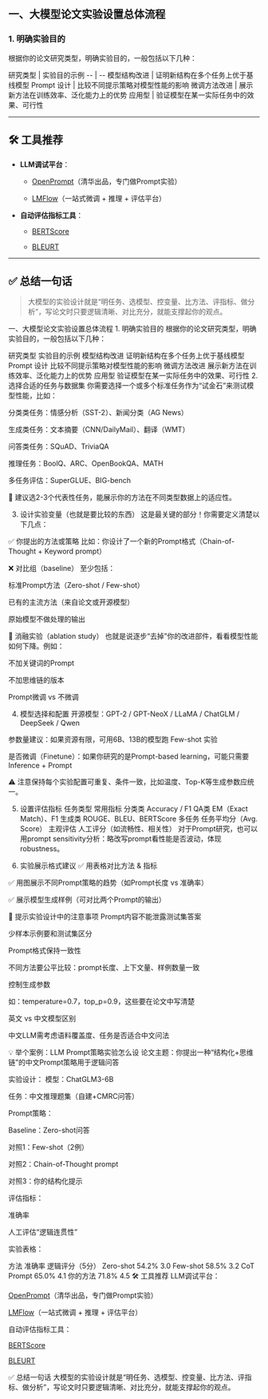 <h2 data-start="111" data-end="132" class=""> 一、大模型论文实验设置总体流程</h2>
<h3 data-start="134" data-end="147" class="">1. 明确实验目的</h3>
<p data-start="148" data-end="175" class="">根据你的论文研究类型，明确实验目的，一般包括以下几种：</p>
<div class="overflow-x-auto contain-inline-size">
研究类型 | 实验目的示例
-- | --
模型结构改进 | 证明新结构在多个任务上优于基线模型
Prompt 设计 | 比较不同提示策略对模型性能的影响
微调方法改进 | 展示新方法在训练效率、泛化能力上的优势
应用型 | 验证模型在某一实际任务中的效果、可行性

</div>
<hr data-start="2278" data-end="2281" class="">
<h2 data-start="2283" data-end="2293" class="">🛠 工具推荐</h2>
<ul data-start="2295" data-end="2582">
<li data-start="2295" data-end="2454" class="">
<p data-start="2297" data-end="2309" class=""><strong data-start="2297" data-end="2308">LLM调试平台</strong>：</p>
<ul data-start="2312" data-end="2454">
<li data-start="2312" data-end="2382" class="">
<p data-start="2314" data-end="2382" class=""><a data-start="2314" data-end="2364" rel="noopener" target="_new" href="https://github.com/thunlp/OpenPrompt">OpenPrompt</a>（清华出品，专门做Prompt实验）</p>
</li>
<li data-start="2385" data-end="2454" class="">
<p data-start="2387" data-end="2454" class=""><a data-start="2387" data-end="2435" rel="noopener" target="_new" href="https://github.com/OptimalScale/LMFlow">LMFlow</a>（一站式微调 + 推理 + 评估平台）</p>
</li>
</ul>
</li>
<li data-start="2456" data-end="2582" class="">
<p data-start="2458" data-end="2471" class=""><strong data-start="2458" data-end="2470">自动评估指标工具</strong>：</p>
<ul data-start="2474" data-end="2582">
<li data-start="2474" data-end="2526" class="">
<p data-start="2476" data-end="2526" class=""><a data-start="2476" data-end="2526" rel="noopener" target="_new" href="https://github.com/Tiiiger/bert_score">BERTScore</a></p>
</li>
<li data-start="2529" data-end="2582" class="">
<p data-start="2531" data-end="2582" class=""><a data-start="2531" data-end="2582" rel="noopener" target="_new" href="https://github.com/google-research/bleurt">BLEURT</a></p>
</li>
</ul>
</li>
</ul>
<hr data-start="2584" data-end="2587" class="">
<h2 data-start="2589" data-end="2599" class="">✅ 总结一句话</h2>
<blockquote data-start="2601" data-end="2665">
<p data-start="2603" data-end="2665" class="">大模型的实验设计就是“明任务、选模型、控变量、比方法、评指标、做分析”，写论文时只要逻辑清晰、对比充分，就能支撑起你的观点。</p></blockquote>一、大模型论文实验设置总体流程
1. 明确实验目的
根据你的论文研究类型，明确实验目的，一般包括以下几种：

研究类型	实验目的示例
模型结构改进	证明新结构在多个任务上优于基线模型
Prompt 设计	比较不同提示策略对模型性能的影响
微调方法改进	展示新方法在训练效率、泛化能力上的优势
应用型	验证模型在某一实际任务中的效果、可行性
2. 选择合适的任务与数据集
你需要选择一个或多个标准任务作为“试金石”来测试模型性能，比如：

分类类任务：情感分析（SST-2）、新闻分类（AG News）

生成类任务：文本摘要（CNN/DailyMail）、翻译（WMT）

问答类任务：SQuAD、TriviaQA

推理任务：BoolQ、ARC、OpenBookQA、MATH

多任务评估：SuperGLUE、BIG-bench

📝 建议选2-3个代表性任务，能展示你的方法在不同类型数据上的适应性。

3. 设计实验变量（也就是要比较的东西）
这是最关键的部分！你需要定义清楚以下几点：

✅ 你提出的方法或策略
比如：你设计了一个新的Prompt格式（Chain-of-Thought + Keyword prompt）

❌ 对比组（baseline）
至少包括：

标准Prompt方法（Zero-shot / Few-shot）

已有的主流方法（来自论文或开源模型）

原始模型不做处理的输出

🧪 消融实验（ablation study）
也就是说逐步“去掉”你的改进部件，看看模型性能如何下降。例如：

不加关键词的Prompt

不加思维链的版本

Prompt微调 vs 不微调

4. 模型选择和配置
开源模型：GPT-2 / GPT-NeoX / LLaMA / ChatGLM / DeepSeek / Qwen

参数量建议：如果资源有限，可用6B、13B的模型跑 Few-shot 实验

是否微调（Finetune）：如果你研究的是Prompt-based learning，可能只需要 Inference + Prompt

⚠️ 注意保持每个实验配置可重复、条件一致，比如温度、Top-K等生成参数应统一。

5. 设置评估指标
任务类型	常用指标
分类类	Accuracy / F1
QA类	EM（Exact Match）、F1
生成类	ROUGE、BLEU、BERTScore
多任务	任务平均分（Avg. Score）
主观评估	人工评分（如流畅性、相关性）
对于Prompt研究，也可以用prompt sensitivity分析：略改写prompt看性能是否波动，体现robustness。

6. 实验展示格式建议
✅ 用表格对比方法 & 指标

✅ 用图展示不同Prompt策略的趋势（如Prompt长度 vs 准确率）

✅ 展示模型生成样例（可对比两个Prompt的输出）

📌 提示实验设计中的注意事项
Prompt内容不能泄露测试集答案

少样本示例要和测试集区分

Prompt格式保持一致性

不同方法要公平比较：prompt长度、上下文量、样例数量一致

控制生成参数

如：temperature=0.7，top_p=0.9，这些要在论文中写清楚

英文 vs 中文模型区别

中文LLM需考虑语料覆盖度、任务是否适合中文问法

💡 举个案例：LLM Prompt策略实验怎么设
论文主题：你提出一种“结构化+思维链”的中文Prompt策略用于逻辑问答

实验设计：
模型：ChatGLM3-6B

任务：中文推理题集（自建+CMRC问答）

Prompt策略：

Baseline：Zero-shot问答

对照1：Few-shot（2例）

对照2：Chain-of-Thought prompt

对照3：你的结构化提示

评估指标：

准确率

人工评估“逻辑连贯性”

实验表格：

方法	准确率	逻辑评分（5分）
Zero-shot	54.2%	3.0
Few-shot	58.5%	3.2
CoT Prompt	65.0%	4.1
你的方法	71.8%	4.5
🛠 工具推荐
LLM调试平台：

[OpenPrompt](https://github.com/thunlp/OpenPrompt)（清华出品，专门做Prompt实验）

[LMFlow](https://github.com/OptimalScale/LMFlow)（一站式微调 + 推理 + 评估平台）

自动评估指标工具：

[BERTScore](https://github.com/Tiiiger/bert_score)

[BLEURT](https://github.com/google-research/bleurt)

✅ 总结一句话
大模型的实验设计就是“明任务、选模型、控变量、比方法、评指标、做分析”，写论文时只要逻辑清晰、对比充分，就能支撑起你的观点。